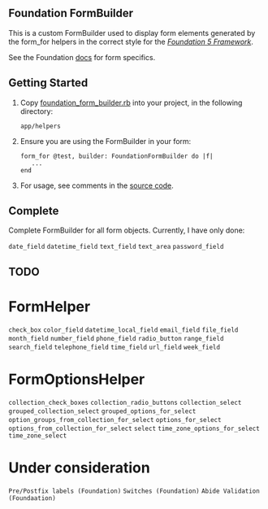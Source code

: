 ## Foundation FormBuilder

This is a custom FormBuilder used to display form elements generated
by the form_for helpers in the correct style for
the [*Foundation 5 Framework*](http://foundation.zurb.com/).


See the Foundation [docs](http://foundation.zurb.com/docs/components/forms.html)
for form specifics.

## Getting Started

1.  Copy [foundation_form_builder.rb](https://github.com/ashleybye/foundation-form-builder/blob/master/app/helpers/foundation_form_builder.rb) into your project,
in the following directory:

        app/helpers

2.  Ensure you are using the FormBuilder in your form:

        form_for @test, builder: FoundationFormBuilder do |f|
           ...
        end

3.  For usage, see comments in the [source code](https://github.com/ashleybye/foundation-form-builder/blob/master/app/helpers/foundation_form_builder.rb).

## Complete

Complete FormBuilder for all form objects. Currently, I have only done:

`date_field`
`datetime_field`
`text_field`
`text_area`
`password_field`

## TODO

# FormHelper

`check_box`
`color_field`
`datetime_local_field`
`email_field`
`file_field`
`month_field`
`number_field`
`phone_field`
`radio_button`
`range_field`
`search_field`
`telephone_field`
`time_field`
`url_field`
`week_field`

# FormOptionsHelper

`collection_check_boxes`
`collection_radio_buttons`
`collection_select`
`grouped_collection_select`
`grouped_options_for_select`
`option_groups_from_collection_for_select`
`options_for_select`
`options_from_collection_for_select`
`select`
`time_zone_options_for_select`
`time_zone_select`

# Under consideration

`Pre/Postfix labels (Foundation)`
`Switches (Foundation)`
`Abide Validation (Foundaation)`